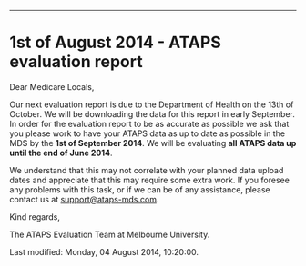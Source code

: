 ---
<h1>1st of August 2014 - ATAPS evaluation report</h1>
<p>Dear Medicare Locals,</p>
<p>Our next evaluation report is due to the Department of Health on the 13th of October. We will be downloading the data for this report in early September. In order for the evaluation report to be as accurate as possible we ask that you please work to have your ATAPS data as up to date as possible in the MDS by the <strong>1st of September 2014</strong>. We will be evaluating <strong>all ATAPS data up until the end of June 2014</strong>.  </p>
<p>We understand that this may not correlate with your planned data upload dates and appreciate that this may require some extra work. If you foresee any problems with this task, or if we can be of any assistance, please contact us at <a href="mailto:support@ataps-mds.com">support@ataps-mds.com</a>.</p>
<p>Kind regards,</p>
<p>The ATAPS Evaluation Team at Melbourne University. </p>    <div id='last-modified'>
      Last modified: Monday, 04 August 2014, 10:20:00. 

